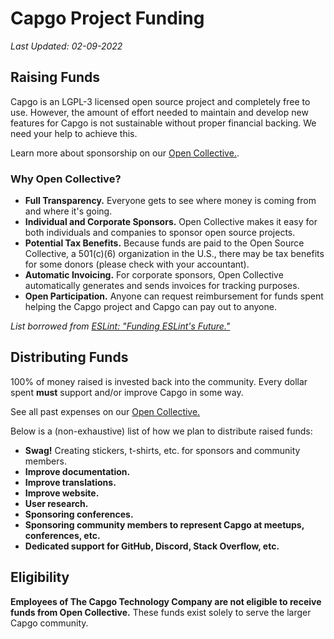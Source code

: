 # Capgo Project Funding

_Last Updated: 02-09-2022_

## Raising Funds

Capgo is an LGPL-3 licensed open source project and completely free to use. However, the amount of effort needed to maintain and develop new features for Capgo is not sustainable without proper financial backing. We need your help to achieve this.

Learn more about sponsorship on our [Open Collective.](https://opencollective.com/capgo).

### Why Open Collective?

- **Full Transparency.** Everyone gets to see where money is coming from and where it's going.
- **Individual and Corporate Sponsors.** Open Collective makes it easy for both individuals and companies to sponsor open source projects.
- **Potential Tax Benefits.** Because funds are paid to the Open Source Collective, a 501(c)(6) organization in the U.S., there may be tax benefits for some donors (please check with your accountant).
- **Automatic Invoicing.** For corporate sponsors, Open Collective automatically generates and sends invoices for tracking purposes.
- **Open Participation.** Anyone can request reimbursement for funds spent helping the Capgo project and Capgo can pay out to anyone.

_List borrowed from [ESLint: "Funding ESLint's Future."](https://eslint.org/blog/2019/02/funding-eslint-future)_

## Distributing Funds

100% of money raised is invested back into the community. Every dollar spent **must** support and/or improve Capgo in some way.

See all past expenses on our [Open Collective.](https://opencollective.com/capgo)

Below is a (non-exhaustive) list of how we plan to distribute raised funds:

- **Swag!** Creating stickers, t-shirts, etc. for sponsors and community members.
- **Improve documentation.**
- **Improve translations.**
- **Improve website.**
- **User research.**
- **Sponsoring conferences.**
- **Sponsoring community members to represent Capgo at meetups, conferences, etc.**
- **Dedicated support for GitHub, Discord, Stack Overflow, etc.**

## Eligibility

**Employees of The Capgo Technology Company are not eligible to receive funds from Open Collective.** These funds exist solely to serve the larger Capgo community.
